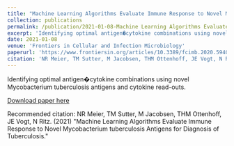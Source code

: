 ```yaml
---
title: "Machine Learning Algorithms Evaluate Immune Response to Novel Mycobacterium tuberculosis Antigens for Diagnosis of Tuberculosis"
collection: publications
permalink: /publication/2021-01-08-Machine Learning Algorithms Evaluate Immune Response to Novel Mycobacterium tuberculosis Antigens for Diagnosis of Tuberculosis
excerpt: 'Identifying optimal antigen�cytokine combinations using novel Mycobacterium tuberculosis antigens and cytokine read-outs.'
date: 2021-01-08
venue: 'Frontiers in Cellular and Infection Microbiology'
paperurl: 'https://www.frontiersin.org/articles/10.3389/fcimb.2020.594030/full'
citation: 'NR Meier, TM Sutter, M Jacobsen, THM Ottenhoff, JE Vogt, N Ritz. (2021) &quot;Machine Learning Algorithms Evaluate Immune Response to Novel Mycobacterium tuberculosis Antigens for Diagnosis of Tuberculosis.&quot; '
---
```

Identifying optimal antigen�cytokine combinations using novel Mycobacterium tuberculosis antigens and cytokine read-outs.

[Download paper here](https://www.frontiersin.org/articles/10.3389/fcimb.2020.594030/full)

Recommended citation: NR Meier, TM Sutter, M Jacobsen, THM Ottenhoff, JE Vogt, N Ritz. (2021) "Machine Learning Algorithms Evaluate Immune Response to Novel Mycobacterium tuberculosis Antigens for Diagnosis of Tuberculosis." 